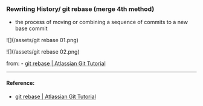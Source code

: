 ### Rewriting History/ git rebase (merge 4th method)
*  the process of moving or combining a sequence of commits to a new base commit

![](/assets/git rebase 01.png)

![](/assets/git rebase 02.png)

from: - [git rebase | Atlassian Git Tutorial](https://www.atlassian.com/git/tutorials/rewriting-history/git-rebase)


----
#### Reference:
- [git rebase | Atlassian Git Tutorial](https://www.atlassian.com/git/tutorials/rewriting-history/git-rebase)
